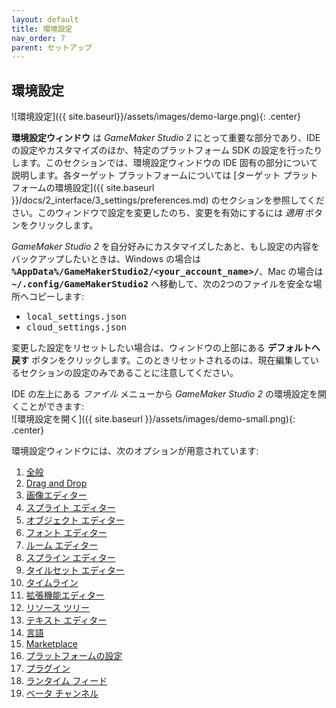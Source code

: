 ```yaml
---
layout: default
title: 環境設定
nav_order: 7
parent: セットアップ
---
```


## 環境設定

![環境設定]({{ site.baseurl}}/assets/images/demo-large.png){: .center}

**環境設定ウィンドウ** は *GameMaker Studio 2* にとって重要な部分であり、IDE の設定やカスタマイズのほか、特定のプラットフォーム SDK の設定を行ったりします。このセクションでは、環境設定ウィンドウの IDE 固有の部分について説明します。各ターゲット プラットフォームについては [ターゲット プラットフォームの環境設定]({{ site.baseurl }}/docs/2_interface/3_settings/preferences.md) のセクションを参照してください。このウィンドウで設定を変更したのち、変更を有効にするには *適用* ボタンをクリックします。

*GameMaker Studio 2* を自分好みにカスタマイズしたあと、もし設定の内容をバックアップしたいときは、Windows の場合は <tt><b>%AppData%/GameMakerStudio2/&lt;your_account_name&gt;/</b></tt>、Mac の場合は <tt><b>~/.config/GameMakerStudio2</b></tt> へ移動して、次の2つのファイルを安全な場所へコピーします:

<ul class="mx-8">
<li><tt>local_settings.json</tt>
</li>

<li><tt>cloud_settings.json</tt>
</li>
</ul>

変更した設定をリセットしたい場合は、ウィンドウの上部にある **デフォルトへ戻す** ボタンをクリックします。このときリセットされるのは、現在編集しているセクションの設定のみであることに注意してください。

IDE の左上にある *ファイル* メニューから *GameMaker Studio 2* の環境設定を開くことができます:  
![環境設定を開く]({{ site.baseurl }}/assets/images/demo-small.png){: .center}

環境設定ウィンドウには、次のオプションが用意されています:

<ol class="mx-8">
<li><a href="{{ site.baseurl }}/docs/1_overview/1_getting_started/preferences/prefs_general.md"><span class=
"list_link">全般</span></a><br>
</li>

<li><a href="{{ site.baseurl }}/docs/1_overview/1_getting_started/preferences/prefs_draganddrop.md"><span class=
"list_link">Drag and Drop</span></a><br>
</li>

<li><a href="{{ site.baseurl }}/docs/1_overview/1_getting_started/preferences/prefs_imageeditor.md"><span class=
"list_link">画像エディター</span></a><br>
</li>

<li><a href="{{ site.baseurl }}/docs/1_overview/1_getting_started/preferences/prefs_spriteeditor.md"><span class=
"list_link">スプライト エディター</span></a><br>
</li>

<li><a href="{{ site.baseurl }}/docs/1_overview/1_getting_started/preferences/prefs_objecteditor.md"><span class=
"list_link">オブジェクト エディター</span></a><br>
</li>

<li><a href="{{ site.baseurl }}/docs/1_overview/1_getting_started/preferences/prefs_fonteditor.md"><span class=
"list_link">フォント エディター</span></a><br>
</li>

<li><a href="{{ site.baseurl }}/docs/1_overview/1_getting_started/preferences/prefs_roomeditor.md"><span class=
"list_link">ルーム エディター</span></a><br>
</li>

<li><a href="{{ site.baseurl }}/docs/1_overview/1_getting_started/preferences/prefs_splineeditor.md"><span class=
"list_link">スプライン エディター</span></a><br>
</li>

<li><a href="{{ site.baseurl }}/docs/1_overview/1_getting_started/preferences/prefs_tileseteditor.md"><span class=
"list_link">タイルセット エディター</span></a><br>
</li>

<li><a href="{{ site.baseurl }}/docs/1_overview/1_getting_started/preferences/prefs_timelines.md"><span class=
"list_link">タイムライン</span></a><br>
</li>

<li><a href="{{ site.baseurl }}/docs/1_overview/1_getting_started/preferences/prefs_extensioneditor.md"><span class=
"list_link">拡張機能エディター</span></a><br>
</li>

<li><a href="{{ site.baseurl }}/docs/1_overview/1_getting_started/preferences/prefs_resourcetree.md"><span class=
"list_link">リソース ツリー</span></a><br>
</li>

<li><a href="{{ site.baseurl }}/docs/1_overview/1_getting_started/preferences/prefs_texteditor.md"><span class=
"list_link">テキスト エディター</span></a><br>
</li>

<li><a href="{{ site.baseurl }}/docs/1_overview/1_getting_started/preferences/prefs_languages.md"><span class=
"list_link">言語</span></a><br>
</li>

<li><a href="{{ site.baseurl }}/docs/1_overview/1_getting_started/preferences/prefs_marketplace.md"><span class=
"list_link">Marketplace</span></a><br>
</li>

<li><a href=
"{{ site.baseurl }}/docs/2_interface/3_settings/preferences.md"><span class=
"list_link">プラットフォームの設定</span></a><br>
</li>

<li><a href="{{ site.baseurl }}/docs/1_overview/1_getting_started/preferences/prefs_plugins.md"><span class=
"list_link">プラグイン</span></a><br>
</li>

<li><a href="{{ site.baseurl }}/docs/1_overview/1_getting_started/preferences/prefs_runtime.md"><span class=
"list_link">ランタイム フィード</span></a><br>
</li>

<li><a href="{{ site.baseurl }}/docs/1_overview/1_getting_started/preferences/prefs_betachannel.md"><span class=
"list_link">ベータ チャンネル</span></a><br>
</li>
</ol>
